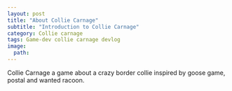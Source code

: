 ```yaml
---
layout: post
title: "About Collie Carnage"
subtitle: "Introduction to Collie Carnage"
category: Collie carnage
tags: Game-dev collie carnage devlog
image:
  path: 
---
```

Collie Carnage a game about a crazy border collie inspired by goose game, postal and wanted racoon.
